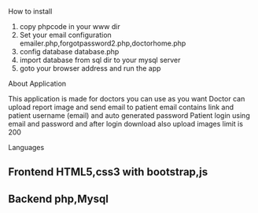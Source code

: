 How to install

1. copy phpcode in your www dir
2. Set your email configuration  emailer.php,forgotpassword2.php,doctorhome.php
3. config database database.php
4. import database from sql dir to your mysql server
5. goto your browser address and run the app

About Application

This application is made for doctors you can use as you want 
Doctor can upload report image and send email to patient email contains
link and patient username (email) and auto generated password
Patient login using email and password and after login download  also
upload images limit is 200

Languages

Frontend
HTML5,css3 with bootstrap,js
------------
Backend
php,Mysql
------------
